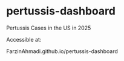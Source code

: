 # pertussis-dashboard
Pertussis Cases in the US in 2025

Accessible at:

FarzinAhmadi.github.io/pertussis-dashboard
